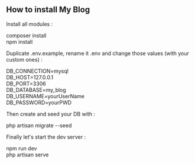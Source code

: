 ## How to install My Blog

Install all modules :

composer install   
npm install

Duplicate .env.example, rename it .env and change those values (with your custom ones) :

DB_CONNECTION=mysql   
DB_HOST=127.0.0.1   
DB_PORT=3306   
DB_DATABASE=my_blog   
DB_USERNAME=yourUserName   
DB_PASSWORD=yourPWD   

Then create and seed your DB with :

php artisan migrate --seed

Finally let's start the dev server :

npm run dev   
php artisan serve